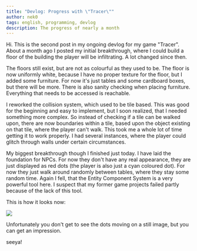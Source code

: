 ```yaml
---
title: "Devlog: Progress with \"Tracer\""
author: nek0
tags: english, programming, devlog
description: The progress of nearly a month
---
```


Hi. This is the second post in my ongoing devlog for my game "Tracer". About a
month ago I posted my initial breakthrough, where I could build a floor of the
building the player will be infiltrating. A lot changed since then.

The floors still exist, but are not as colourful as they used to be. The floor
is now uniformly white, because I have no proper texture for the floor, but I
added some furniture. For now it's just tables and some cardboard boxes, but
there will be more. There is also sanity checking when placing furniture.
Everything that needs to be accessed is reachable.

I reworked the collision system, which used to be tile based. This was good for
the beginning and easy to implement, but I soon realized, that I needed
something more complex. So instead of checking if a tile can be walked upon,
there are now boundaries within a tile, based upon the object existing on that
tile, where the player can't walk. This took me a whole lot of time getting it
to work properly. I had several instances, where the player could glitch through
walls under certain circumstances.

My biggest breakthrough though I finished just today. I have laid the foundation
for NPCs. For now they don't have any real appearance, they are just displayed
as red dots (the player is also just a cyan coloured dot). For now they just
walk around randomly between tables, where they stay some random time. Again I
fell, that the Entity Component System is a very powerful tool here. I suspect
that my former game projects failed partly because of the lack of this tool.

This is how it looks now:

![](/images/2018-04-14_preview.png)

Unfortunately you don't get to see the dots moving on a still image, but you can
get an impression.

seeya!

